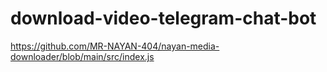 # download-video-telegram-chat-bot

https://github.com/MR-NAYAN-404/nayan-media-downloader/blob/main/src/index.js